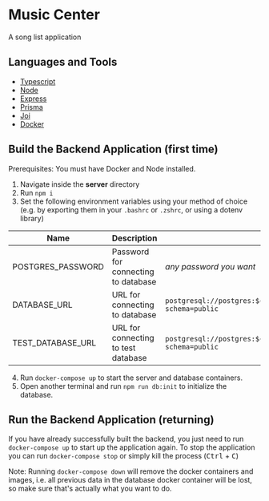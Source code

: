 # Music Center

A song list application

## Languages and Tools

- [Typescript](https://www.typescriptlang.org/)
- [Node](https://nodejs.org/)
- [Express](https://expressjs.com/)
- [Prisma](https://www.prisma.io/)
- [Joi](https://joi.dev/)
- [Docker](https://www.docker.com/)

## Build the Backend Application (first time)

Prerequisites: You must have Docker and Node installed.

1. Navigate inside the **server** directory
2. Run `npm i`
3. Set the following environment variables using your method of choice (e.g. by exporting them in your `.bashrc` or `.zshrc`, or using a dotenv library)

| Name              | Description                         | Value                                                                                       |
| ----------------- | ----------------------------------- | ------------------------------------------------------------------------------------------- |
| POSTGRES_PASSWORD | Password for connecting to database | _any password you want_                                                                     |
| DATABASE_URL      | URL for connecting to database      | `postgresql://postgres:${POSTGRES_PASSWORD}@localhost:5432/music_center?schema=public`      |
| TEST_DATABASE_URL | URL for connecting to test database | `postgresql://postgres:${POSTGRES_PASSWORD}@localhost:5433/music_center_test?schema=public` |

4. Run `docker-compose up` to start the server and database containers.
5. Open another terminal and run `npm run db:init` to initialize the database.

## Run the Backend Application (returning)

If you have already successfully built the backend, you just need to run `docker-compose up` to start up the application again. To stop the application you can run `docker-compose stop` or simply kill the process (<kbd>Ctrl</kbd> + <kbd>C</kbd>)

Note: Running `docker-compose down` will remove the docker containers and images, i.e. all previous data in the database docker container will be lost, so make sure that's actually what you want to do.
